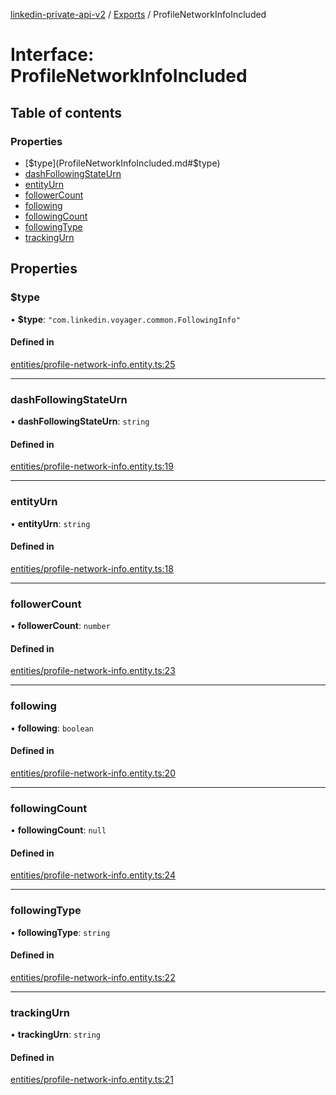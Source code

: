 [linkedin-private-api-v2](../README.md) / [Exports](../modules.md) / ProfileNetworkInfoIncluded

# Interface: ProfileNetworkInfoIncluded

## Table of contents

### Properties

- [$type](ProfileNetworkInfoIncluded.md#$type)
- [dashFollowingStateUrn](ProfileNetworkInfoIncluded.md#dashfollowingstateurn)
- [entityUrn](ProfileNetworkInfoIncluded.md#entityurn)
- [followerCount](ProfileNetworkInfoIncluded.md#followercount)
- [following](ProfileNetworkInfoIncluded.md#following)
- [followingCount](ProfileNetworkInfoIncluded.md#followingcount)
- [followingType](ProfileNetworkInfoIncluded.md#followingtype)
- [trackingUrn](ProfileNetworkInfoIncluded.md#trackingurn)

## Properties

### $type

• **$type**: ``"com.linkedin.voyager.common.FollowingInfo"``

#### Defined in

[entities/profile-network-info.entity.ts:25](https://github.com/akash-gupt/linkedin-private-api/blob/d170d2d/src/entities/profile-network-info.entity.ts#L25)

___

### dashFollowingStateUrn

• **dashFollowingStateUrn**: `string`

#### Defined in

[entities/profile-network-info.entity.ts:19](https://github.com/akash-gupt/linkedin-private-api/blob/d170d2d/src/entities/profile-network-info.entity.ts#L19)

___

### entityUrn

• **entityUrn**: `string`

#### Defined in

[entities/profile-network-info.entity.ts:18](https://github.com/akash-gupt/linkedin-private-api/blob/d170d2d/src/entities/profile-network-info.entity.ts#L18)

___

### followerCount

• **followerCount**: `number`

#### Defined in

[entities/profile-network-info.entity.ts:23](https://github.com/akash-gupt/linkedin-private-api/blob/d170d2d/src/entities/profile-network-info.entity.ts#L23)

___

### following

• **following**: `boolean`

#### Defined in

[entities/profile-network-info.entity.ts:20](https://github.com/akash-gupt/linkedin-private-api/blob/d170d2d/src/entities/profile-network-info.entity.ts#L20)

___

### followingCount

• **followingCount**: ``null``

#### Defined in

[entities/profile-network-info.entity.ts:24](https://github.com/akash-gupt/linkedin-private-api/blob/d170d2d/src/entities/profile-network-info.entity.ts#L24)

___

### followingType

• **followingType**: `string`

#### Defined in

[entities/profile-network-info.entity.ts:22](https://github.com/akash-gupt/linkedin-private-api/blob/d170d2d/src/entities/profile-network-info.entity.ts#L22)

___

### trackingUrn

• **trackingUrn**: `string`

#### Defined in

[entities/profile-network-info.entity.ts:21](https://github.com/akash-gupt/linkedin-private-api/blob/d170d2d/src/entities/profile-network-info.entity.ts#L21)

